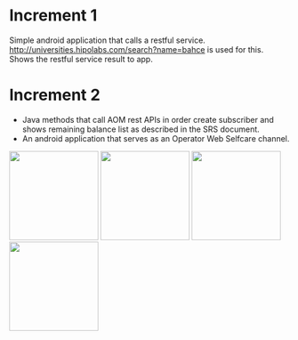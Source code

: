 
# Increment 1

Simple android application that calls a restful service. http://universities.hipolabs.com/search?name=bahce is used for this.
Shows the restful service result to app.

# Increment 2

* Java methods that call AOM rest APIs in order create subscriber and shows remaining balance list as described in the SRS document.
* An android application that serves as an Operator Web Selfcare channel.

<img src="https://github.com/Ech0-Cell/Android-Dev/assets/118059132/7b766ddf-caae-45a4-a774-f47cf36ab323" width="160">
<img src="https://github.com/Ech0-Cell/Android-Dev/assets/118059132/7d055263-37ef-44ab-9671-bbb20e963788" width="160">
<img src="https://github.com/Ech0-Cell/Android-Dev/assets/118059132/95f7ce45-7051-46c7-9010-a7a8785c0f10" width="160">
<img src="https://github.com/Ech0-Cell/Android-Dev/assets/118059132/e30a8cb6-ad9a-4ca4-bc39-b6d6fd964292" width="160">

